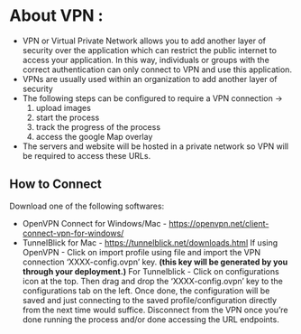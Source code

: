 # About VPN :
-   VPN or Virtual Private Network allows you to add another layer of security over the application which can restrict the public internet to access your application. In this way, individuals or groups with the correct authentication can only connect to VPN and use this application.
-   VPNs are usually used within an organization to add another layer of security
-   The following steps can be configured to require a VPN connection -> 
    1.  upload images 
    2.  start the process 
    3.  track the progress of the process 
    4.  access the google Map overlay
-   The servers and website will be hosted in a private network so VPN will be required to access these URLs.

## How to Connect
Download one of the following softwares:
-   OpenVPN Connect for Windows/Mac - https://openvpn.net/client-connect-vpn-for-windows/
-   TunnelBlick for Mac - https://tunnelblick.net/downloads.html
If using OpenVPN - Click on import profile using file and import the VPN connection ‘XXXX-config.ovpn’ key. **(this key will be generated by you through your deployment.)**
For Tunnelblick - Click on configurations icon at the top. Then drag and drop the ‘XXXX-config.ovpn’ key to the configurations tab on the left.
Once done, the configuration will be saved and just connecting to the saved profile/configuration directly from the next time would suffice.
Disconnect from the VPN once you’re done running the process and/or done accessing the URL endpoints.